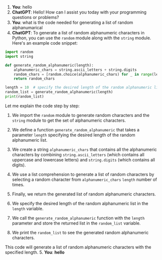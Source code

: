 1. **You**: hello
2. **ChatGPT**: Hello! How can I assist you today with your programming questions or problems?
3. **You**: what is the code needed for generating a list of random alphanumarical
4. **ChatGPT**: To generate a list of random alphanumeric characters in Python, you can use the `random` module along with the `string` module. Here's an example code snippet:

```python
import random
import string

def generate_random_alphanumeric(length):
    alphanumeric_chars = string.ascii_letters + string.digits
    random_chars = [random.choice(alphanumeric_chars) for _ in range(length)]
    return random_chars

length = 10  # specify the desired length of the random alphanumeric list
random_list = generate_random_alphanumeric(length)
print(random_list)
```

Let me explain the code step by step:

1. We import the `random` module to generate random characters and the `string` module to get the set of alphanumeric characters.

2. We define a function `generate_random_alphanumeric` that takes a parameter `length` specifying the desired length of the random alphanumeric list.

3. We create a string `alphanumeric_chars` that contains all the alphanumeric characters by combining `string.ascii_letters` (which contains all uppercase and lowercase letters) and `string.digits` (which contains all digits).

4. We use a list comprehension to generate a list of random characters by selecting a random character from `alphanumeric_chars` `length` number of times.

5. Finally, we return the generated list of random alphanumeric characters.

6. We specify the desired length of the random alphanumeric list in the `length` variable.

7. We call the `generate_random_alphanumeric` function with the `length` parameter and store the returned list in the `random_list` variable.

8. We print the `random_list` to see the generated random alphanumeric characters.

This code will generate a list of random alphanumeric characters with the specified length.
5. **You**: __hello__